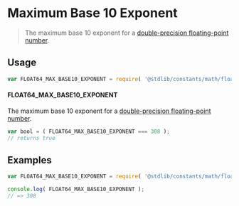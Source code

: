 # Maximum Base 10 Exponent

> The maximum base 10 exponent for a [double-precision floating-point number][ieee754].

<section class="usage">

## Usage

<!-- eslint-disable id-length -->

```javascript
var FLOAT64_MAX_BASE10_EXPONENT = require( '@stdlib/constants/math/float64-max-base10-exponent' );
```

#### FLOAT64_MAX_BASE10_EXPONENT

The maximum base 10 exponent for a [double-precision floating-point number][ieee754].

```javascript
var bool = ( FLOAT64_MAX_BASE10_EXPONENT === 308 );
// returns true
```

</section>

<!-- /.usage -->

<section class="examples">

## Examples

<!-- TODO: better example -->

<!-- eslint-disable id-length -->

```javascript
var FLOAT64_MAX_BASE10_EXPONENT = require( '@stdlib/constants/math/float64-max-base10-exponent' );

console.log( FLOAT64_MAX_BASE10_EXPONENT );
// => 308
```

</section>

<!-- /.examples -->

<section class="links">

[ieee754]: https://en.wikipedia.org/wiki/IEEE_754-1985

</section>

<!-- /.links -->

